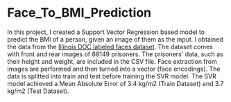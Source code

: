 # Face_To_BMI_Prediction
In this project, I created a Support Vector Regression based model to predict the BMI of a person, given an image of them as the input. I obtained the data from the <a href="https://www.kaggle.com/datasets/davidjfisher/illinois-doc-labeled-faces-dataset">Illinois DOC labeled faces dataset</a>. The dataset comes with front and rear images of 68149 prisoners. The prisoners' data, such as their height and weight, are included in the CSV file. Face extraction from images are performed and then turned into a vector (face encodings). The data is splitted into train and test before training the SVR model. The SVR model achieved a Mean Absolute Error of 3.4 kg/m2 (Train Dataset) and 3.7 kg/m2 (Test Dataset).
